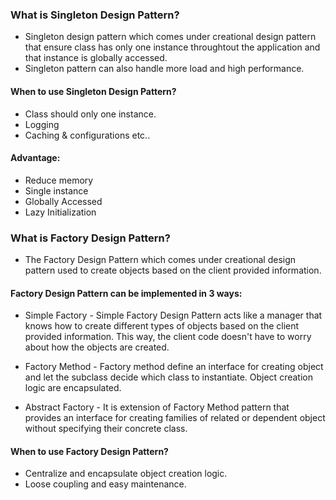 ### What is Singleton Design Pattern?
- Singleton design pattern which comes under creational design pattern that ensure class has only one instance throughtout the application and that instance is globally accessed.
- Singleton pattern can also handle more load and high performance.

#### When to use Singleton Design Pattern?
- Class should only one instance.
- Logging
- Caching & configurations etc..

#### Advantage:
- Reduce memory
- Single instance
- Globally Accessed
- Lazy Initialization

### What is Factory Design Pattern?
- The Factory Design Pattern which comes under creational design pattern used to create objects based on the client provided information.

#### Factory Design Pattern can be implemented in 3 ways:
- Simple Factory - Simple Factory Design Pattern acts like a manager that knows how to create different types of objects based on the client provided information. This way, the client code doesn't have to worry about how the objects are created.
  
- Factory Method - Factory method define an interface for creating object and let the subclass decide which class to instantiate. Object creation logic are encapsulated.
  
- Abstract Factory - It is extension of Factory Method pattern that provides an interface for creating families of related or dependent object without specifying their concrete class.

#### When to use Factory Design Pattern?
-  Centralize and encapsulate object creation logic.
-  Loose coupling and easy maintenance.
